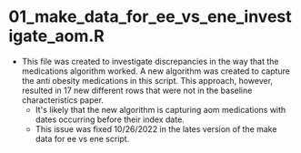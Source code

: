   # 01_make_data_for_ee_vs_ene_investigate_aom.R
  - This file was created to investigate discrepancies in the way that the 
  medications algorithm worked. A new algorithm was created to capture the anti
  obesity medications in this script. This approach, however, resulted in 17 new different rows
  that were not in the baseline characteristics paper. 
    - It's likely that the new algorithm is capturing aom medications with dates
    occurring before their index date.
    - This issue was fixed 10/26/2022 in the lates version of the make data for ee vs ene script.